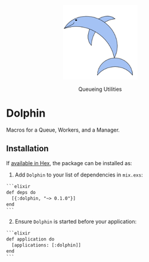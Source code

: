 <p align="center">
    <img height="200" width="200" src="https://raw.githubusercontent.com/elbow-jason/dolphin/master/static/dolphin_1.png">
</p>
<p align="center">
  Queueing Utilities
</p>

# Dolphin

Macros for a Queue, Workers, and a Manager.

## Installation

If [available in Hex](https://hex.pm/docs/publish), the package can be installed as:

  1. Add `Dolphin` to your list of dependencies in `mix.exs`:

    ```elixir
    def deps do
      [{:dolphin, "~> 0.1.0"}]
    end
    ```

  2. Ensure `Dolphin` is started before your application:

    ```elixir
    def application do
      [applications: [:dolphin]]
    end
    ```
